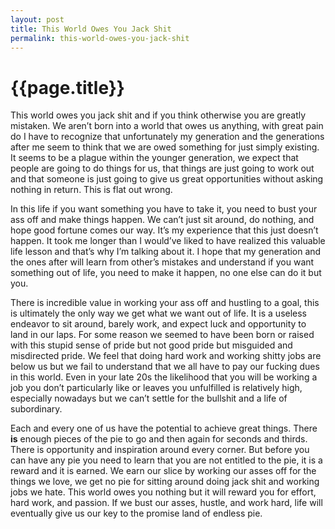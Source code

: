 ```yaml
---
layout: post
title: This World Owes You Jack Shit
permalink: this-world-owes-you-jack-shit
---
```


# {{page.title}}

This world owes you jack shit and if you think otherwise you are greatly mistaken. We aren’t born into a world that owes us anything, with great pain do I have to recognize that unfortunately my generation and the generations after me seem to think that we are owed something for just simply existing. It seems to be a plague within the younger generation, we expect that people are going to do things for us, that things are just going to work out and that someone is just going to give us great opportunities without asking nothing in return. This is flat out wrong.

In this life if you want something you have to take it, you need to bust your ass off and make things happen. We can’t just sit around, do nothing, and hope good fortune comes our way. It’s my experience that this just doesn’t happen. It took me longer than I would’ve liked to have realized this valuable life lesson and that’s why I’m talking about it. I hope that my generation and the ones after will learn from other’s mistakes and understand if you want something out of life, you need to make it happen, no one else can do it but you.

There is incredible value in working your ass off and hustling to a goal, this is ultimately the only way we get what we want out of life. It is a useless endeavor to sit around, barely work, and expect luck and opportunity to land in our laps. For some reason we seemed to have been born or raised with this stupid sense of pride but not good pride but misguided and misdirected pride. We feel that doing hard work and working shitty jobs are below us but we fail to understand that we all have to pay our fucking dues in this world. Even in your late 20s the likelihood that you will be working a job you don’t particularly like or leaves you unfulfilled is relatively high, especially nowadays but we can’t settle for the bullshit and a life of subordinary.

Each and every one of us have the potential to achieve great things. There **is** enough pieces of the pie to go and then again for seconds and thirds. There is opportunity and inspiration around every corner. But before you can have any pie you need to learn that you are not entitled to the pie, it is a reward and it is earned. We earn our slice by working our asses off for the things we love, we get no pie for sitting around doing jack shit and working jobs we hate. This world owes you nothing but it will reward you for effort, hard work, and passion. If we bust our asses, hustle, and work hard, life will eventually give us our key to the promise land of endless pie. 
